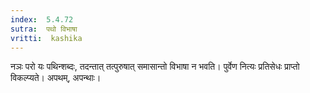 ```yaml
---
index:  5.4.72
sutra:  पथो विभाषा
vritti:  kashika 
---
```


नञः परो यः पथिन्शब्दः, तदन्तात् तत्पुरुषात् समासान्तो विभाषा न भवति। पुर्वेण नित्यः प्रतिसेधः प्राप्तो विकल्प्यते। अपथम्, अपन्थाः।

